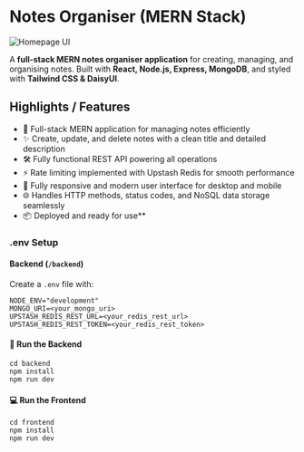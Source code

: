# Notes Organiser (MERN Stack)

![Homepage UI](assets/homepage.png)


A **full-stack MERN notes organiser application** for creating, managing, and organising notes. Built with **React, Node.js, Express, MongoDB**, and styled with **Tailwind CSS & DaisyUI**.

## Highlights / Features
- 🧱 Full-stack MERN application for managing notes efficiently
- ✨ Create, update, and delete notes with a clean title and detailed description
- 🛠️ Fully functional REST API powering all operations
- ⚡ Rate limiting implemented with Upstash Redis for smooth performance
- 🚀 Fully responsive and modern user interface for desktop and mobile
- 🌐 Handles HTTP methods, status codes, and NoSQL data storage seamlessly
- 📦 Deployed and ready for use**

### .env Setup

#### Backend (`/backend`)
Create a `.env` file with:

```env
NODE_ENV="development"
MONGO_URI=<your_mongo_uri>
UPSTASH_REDIS_REST_URL=<your_redis_rest_url>
UPSTASH_REDIS_REST_TOKEN=<your_redis_rest_token>
```

#### 🔧 Run the Backend

```
cd backend
npm install
npm run dev
```

#### 💻 Run the Frontend

```
cd frontend
npm install
npm run dev
```

